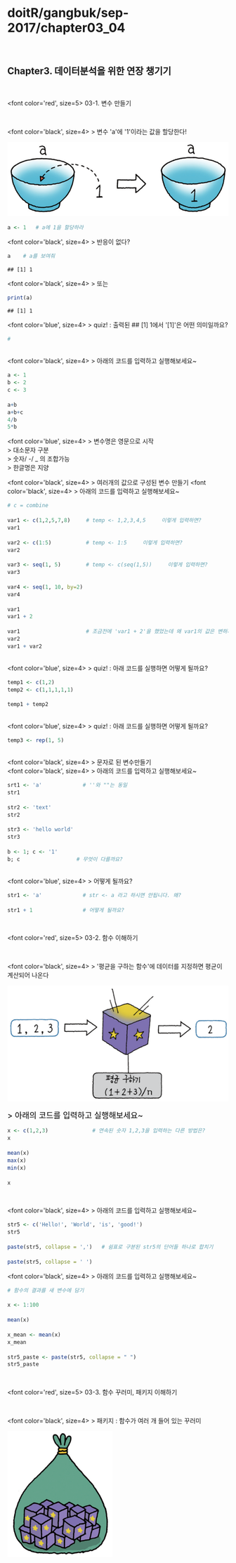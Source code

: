 doitR/gangbuk/sep-2017/chapter03\_04
================

<br>

Chapter3. 데이터분석을 위한 연장 챙기기
---------------------------------------

<p>
<br>

<font color='red', size=5> 03-1. 변수 만들기
</font>

<br>

<font color='black', size=4> &gt; 변수 'a'에 '1'이라는 값을 할당한다! </font>

![png002](002.png) <br>

``` r
a <- 1   # a에 1을 할당하라
```

<font color='black', size=4> &gt; 반응이 없다? </font>

``` r
a    # a를 보여줘
```

    ## [1] 1

<font color='black', size=4> &gt; 또는 </font>

``` r
print(a)    
```

    ## [1] 1

<font color='blue', size=4> &gt; quiz! : 출력된 \#\# \[1\] 1에서 '\[1\]'은 어떤 의미일까요? </font>

``` r
#
```

<br> <font color='black', size=4> &gt; 아래의 코드를 입력하고 실행해보세요~ </font>

``` r
a <- 1
b <- 2
c <- 3

a+b
a+b+c
4/b
5*b
```

<font color='blue', size=4> &gt; 변수명은 영문으로 시작 <br> &gt; 대소문자 구분<br> &gt; 숫자/ -/ \_ 의 조합가능<br> &gt; 한글명은 지양 </font> <br>

<font color='black', size=4> &gt; 여러개의 값으로 구성된 변수 만들기 </font> <font color='black', size=4> &gt; 아래의 코드를 입력하고 실행해보세요~ </font>

``` r
# c = combine 

var1 <- c(1,2,5,7,8)     # temp <- 1,2,3,4,5     이렇게 입력하면?
var1

var2 <- c(1:5)           # temp <- 1:5     이렇게 입력하면?
var2

var3 <- seq(1, 5)        # temp <- c(seq(1,5))     이렇게 입력하면?
var3

var4 <- seq(1, 10, by=2)
var4

var1
var1 + 2

var1                     # 조금전에 'var1 + 2'을 했었는데 왜 var1의 값은 변하지 않고 그대로일까?
var2
var1 + var2
```

<br> <font color='blue', size=4> &gt; quiz! : 아래 코드를 실행하면 어떻게 될까요? </font>

``` r
temp1 <- c(1,2)
temp2 <- c(1,1,1,1,1)

temp1 + temp2
```

<br> <font color='blue', size=4> &gt; quiz! : 아래 코드를 실행하면 어떻게 될까요? </font>

``` r
temp3 <- rep(1, 5)
```

<br> <font color='black', size=4> &gt; 문자로 된 변수만들기 </font> <br> <font color='black', size=4> &gt; 아래의 코드를 입력하고 실행해보세요~ </font>

``` r
srt1 <- 'a'             # ''와 ""는 동일
str1

str2 <- 'text'
str2

str3 <- 'hello world'
str3

b <- 1; c <- '1'
b; c                  # 무엇이 다를까요?
```

<br> <font color='blue', size=4> &gt; 어떻게 될까요? </font> <br>

``` r
str1 <- 'a'             # str <- a 라고 하시면 안됩니다. 왜?

str1 + 1                # 어떻게 될까요?
```

<p>
<br>

<font color='red', size=5> 03-2. 함수 이해하기 </font>

<br>

<font color='black', size=4> &gt; '평균을 구하는 함수'에 데이터를 지정하면 평균이 계산되어 나온다 </font>

![png003](003.png)
<p>
<font color='black', size=4> &gt; 아래의 코드를 입력하고 실행해보세요~ </font>

``` r
x <- c(1,2,3)              # 연속된 숫자 1,2,3을 입력하는 다른 방법은?
x

mean(x)
max(x)
min(x)

x
```

<br>

<font color='black', size=4> &gt; 아래의 코드를 입력하고 실행해보세요~ </font>

``` r
str5 <- c('Hello!', 'World', 'is', 'good!')
str5

paste(str5, collapse = ',')   # 쉼표로 구분된 str5의 단어들 하나로 합치기

paste(str5, collapse = ' ') 
```

<font color='black', size=4> &gt; 아래의 코드를 입력하고 실행해보세요~ </font>

``` r
# 함수의 결과를 새 변수에 담기

x <- 1:100

mean(x)

x_mean <- mean(x)
x_mean

str5_paste <- paste(str5, collapse = " ")
str5_paste
```

<p>
<br>

<font color='red', size=5> 03-3. 함수 꾸러미, 패키지 이해하기 </font>

<br>

<font color='black', size=4> &gt; 패키지 : 함수가 여러 개 들어 있는 꾸러미 </font>

![png004](004.png)
